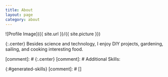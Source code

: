 ```yaml
---
title: About
layout: page
category: about
---
```

![Profile Image]({{ site.url }}/{{ site.picture }})

{:.center}
Besides science and technology, I enjoy DIY projects, gardening, sailing, and cooking interesting food.

[comment]: # {:.center}
[comment]: # Additional Skills:

{:#generated-skills}
[comment]: # []
